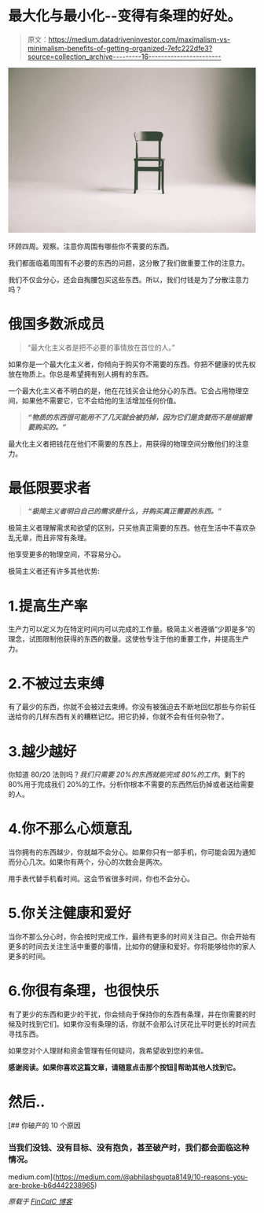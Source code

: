 # 最大化与最小化--变得有条理的好处。

> 原文：<https://medium.datadriveninvestor.com/maximalism-vs-minimalism-benefits-of-getting-organized-7efc222dfe3?source=collection_archive---------16----------------------->

![](img/c8bcd71f589e0118300334cb4d14e5bf.png)

环顾四周。观察。注意你周围有哪些你不需要的东西。

我们都面临着周围有不必要的东西的问题，这分散了我们做重要工作的注意力。

我们不仅会分心，还会自掏腰包买这些东西。所以，我们付钱是为了分散注意力吗？

# 俄国多数派成员

> “最大化主义者是把不必要的事情放在首位的人。”

如果你是一个最大化主义者，你倾向于购买你不需要的东西。你把不健康的优先权放在物质上。你总是希望拥有别人拥有的东西。

一个最大化主义者不明白的是，他在花钱买会让他分心的东西。它会占用物理空间，如果他不需要它，它不会给他的生活增加任何价值。

> ***“物质的东西很可能用不了几天就会被扔掉，因为它们是贪婪而不是根据需要购买的。”***

最大化主义者把钱花在他们不需要的东西上，用获得的物理空间分散他们的注意力。

# 最低限要求者

> ***“极简主义者明白自己的需求是什么，并购买真正需要的东西。”***

极简主义者理解需求和欲望的区别，只买他真正需要的东西。他在生活中不喜欢杂乱无章，而且非常有条理。

他享受更多的物理空间，不容易分心。

极简主义者还有许多其他优势:

# 1.提高生产率

生产力可以定义为在特定时间内可以完成的工作量。极简主义者遵循“少即是多”的理念，试图限制他获得的东西的数量。这使他专注于他的重要工作，并提高生产力。

# 2.不被过去束缚

有了最少的东西，你就不会被过去束缚。你没有被强迫去不断地回忆那些与你前任送给你的几样东西有关的糟糕记忆。把它扔掉，你就不会有任何杂物了。

# 3.越少越好

你知道 80/20 法则吗？*我们只需要 20%的东西就能完成 80%的工作*。剩下的 80%用于完成我们 20%的工作。分析你根本不需要的东西然后扔掉或者送给需要的人。

# 4.你不那么心烦意乱

当你拥有的东西越少，你就越不会分心。如果你只有一部手机，你可能会因为通知而分心几次。如果你有两个，分心的次数会是两次。

用手表代替手机看时间。这会节省很多时间，你也不会分心。

# 5.你关注健康和爱好

当你不那么分心时，你会按时完成工作，最终有更多的时间关注自己。你会开始有更多的时间去关注生活中重要的事情，比如你的健康和爱好。你将能够给你的家人更多的时间。

# 6.你很有条理，也很快乐

有了更少的东西和更少的干扰，你会倾向于保持你的东西有条理，并在你需要的时候及时找到它们。如果你没有条理的话，你就不会那么讨厌花比平时更长的时间去寻找东西。

如果您对个人理财和资金管理有任何疑问，我希望收到您的来信。

**感谢阅读。如果你喜欢这篇文章，请随意点击那个按钮👏帮助其他人找到它。**

# 然后..

[](https://medium.com/@abhilashgupta8149/10-reasons-you-are-broke-b6d442238965) [## 你破产的 10 个原因

### 当我们没钱、没有目标、没有抱负，甚至破产时，我们都会面临这种情况。

medium.com](https://medium.com/@abhilashgupta8149/10-reasons-you-are-broke-b6d442238965) 

*原载于* [*FinCalC 博客*](https://fincalc-blog.blogspot.com/2018/10/maximalism-vs-minimalism-benefits-of-getting-organized-fincalc.html)